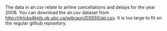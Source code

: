 

 The data in air.csv relate to airline cancellations and delays for the year 2008. You can download the air.csv dataset from http://rtricks4kids.ok.ubc.ca/wjbraun/DS550/air.csv. It is too large to fit on the regular github repository.
